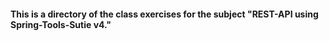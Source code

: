 #### This is a directory of the class exercises for the subject "REST-API using Spring-Tools-Sutie v4."
